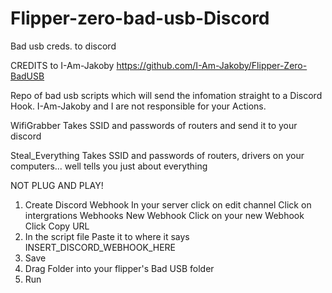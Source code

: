 # Flipper-zero-bad-usb-Discord
Bad usb creds. to discord

CREDITS to I-Am-Jakoby 
https://github.com/I-Am-Jakoby/Flipper-Zero-BadUSB

Repo of bad usb scripts which will send the infomation straight to a Discord Hook.
I-Am-Jakoby and I are not responsible for your Actions.

WifiGrabber
Takes SSID and passwords of routers and send it to your discord

Steal_Everything
Takes SSID and passwords of routers, drivers on your computers... well tells you just about everything

NOT PLUG AND PLAY!
1. Create Discord Webhook
    In your server click on edit channel
    Click on intergrations
    Webhooks
    New Webhook
    Click on your new Webhook 
    Click Copy URL
2. In the script file Paste it to where it says INSERT_DISCORD_WEBHOOK_HERE
3. Save
4. Drag Folder into your flipper's Bad USB folder
5. Run
    
